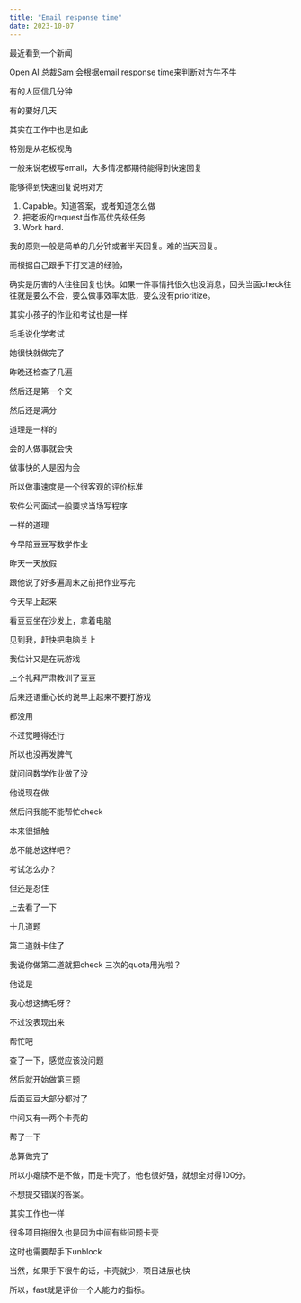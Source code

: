```yaml
---
title: "Email response time"
date: 2023-10-07
---
```


最近看到一个新闻

Open AI 总裁Sam 会根据email response time来判断对方牛不牛

有的人回信几分钟

有的要好几天

其实在工作中也是如此

特别是从老板视角

一般来说老板写email，大多情况都期待能得到快速回复

能够得到快速回复说明对方

1. Capable。知道答案，或者知道怎么做
2. 把老板的request当作高优先级任务
3. Work hard.

我的原则一般是简单的几分钟或者半天回复。难的当天回复。

而根据自己跟手下打交道的经验，

确实是厉害的人往往回复也快。如果一件事情托很久也没消息，回头当面check往往就是要么不会，要么做事效率太低，要么没有prioritize。

其实小孩子的作业和考试也是一样

毛毛说化学考试

她很快就做完了

昨晚还检查了几遍

然后还是第一个交

然后还是满分

道理是一样的

会的人做事就会快

做事快的人是因为会

所以做事速度是一个很客观的评价标准

软件公司面试一般要求当场写程序

一样的道理

今早陪豆豆写数学作业

昨天一天放假

跟他说了好多遍周末之前把作业写完

今天早上起来

看豆豆坐在沙发上，拿着电脑

见到我，赶快把电脑关上

我估计又是在玩游戏

上个礼拜严肃教训了豆豆

后来还语重心长的说早上起来不要打游戏

都没用

不过觉睡得还行

所以也没再发脾气

就问问数学作业做了没

他说现在做

然后问我能不能帮忙check

本来很抵触

总不能总这样吧？

考试怎么办？

但还是忍住

上去看了一下

十几道题

第二道就卡住了

我说你做第二道就把check 三次的quota用光啦？

他说是

我心想这搞毛呀？

不过没表现出来

帮忙吧

查了一下，感觉应该没问题

然后就开始做第三题

后面豆豆大部分都对了

中间又有一两个卡壳的

帮了一下

总算做完了

所以小瘪牍不是不做，而是卡壳了。他也很好强，就想全对得100分。

不想提交错误的答案。

其实工作也一样

很多项目拖很久也是因为中间有些问题卡壳

这时也需要帮手下unblock

当然，如果手下很牛的话，卡壳就少，项目进展也快

所以，fast就是评价一个人能力的指标。
